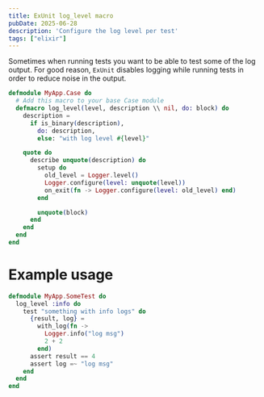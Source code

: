 ```yaml
---
title: ExUnit log_level macro
pubDate: 2025-06-28
description: 'Configure the log level per test'
tags: ["elixir"]
---
```


Sometimes when running tests you want to be able to test some of the log output. For good reason, `ExUnit` disables logging while running tests in order to reduce noise in the output.

```elixir
defmodule MyApp.Case do
  # Add this macro to your base Case module
  defmacro log_level(level, description \\ nil, do: block) do
    description =
      if is_binary(description),
        do: description,
        else: "with log level #{level}"

    quote do
      describe unquote(description) do
        setup do
          old_level = Logger.level()
          Logger.configure(level: unquote(level))
          on_exit(fn -> Logger.configure(level: old_level) end)
        end

        unquote(block)
      end
    end
  end
end
```

# Example usage

```elixir
defmodule MyApp.SomeTest do
  log_level :info do
    test "something with info logs" do
      {result, log} =
        with_log(fn ->
          Logger.info("log msg")
          2 + 2
        end)
      assert result == 4
      assert log =~ "log msg"
    end
  end
end
```
